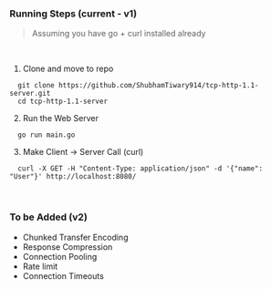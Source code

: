 ### Running Steps (current - v1)

> Assuming you have go + curl installed already

<br />


1. Clone and move to repo
```
  git clone https://github.com/ShubhamTiwary914/tcp-http-1.1-server.git
  cd tcp-http-1.1-server
```

2. Run the Web Server
```
  go run main.go
```

3. Make Client -> Server Call (curl)
```
  curl -X GET -H "Content-Type: application/json" -d '{"name": "User"}' http://localhost:8080/
```


<br />

### To be Added (v2)
- Chunked Transfer Encoding
- Response Compression
- Connection Pooling
- Rate limit
- Connection Timeouts
